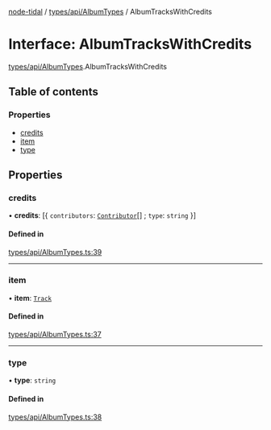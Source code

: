 [node-tidal](../README.md) / [types/api/AlbumTypes](../modules/types_api_AlbumTypes.md) / AlbumTracksWithCredits

# Interface: AlbumTracksWithCredits

[types/api/AlbumTypes](../modules/types_api_AlbumTypes.md).AlbumTracksWithCredits

## Table of contents

### Properties

- [credits](types_api_AlbumTypes.AlbumTracksWithCredits.md#credits)
- [item](types_api_AlbumTypes.AlbumTracksWithCredits.md#item)
- [type](types_api_AlbumTypes.AlbumTracksWithCredits.md#type)

## Properties

### credits

• **credits**: [{ `contributors`: [`Contributor`](types_api_AlbumTypes.Contributor.md)[] ; `type`: `string`  }]

#### Defined in

[types/api/AlbumTypes.ts:39](https://github.com/Mawco/node-tidal/blob/7ca31f3/src/types/api/AlbumTypes.ts#L39)

___

### item

• **item**: [`Track`](types_api_TrackTypes.Track.md)

#### Defined in

[types/api/AlbumTypes.ts:37](https://github.com/Mawco/node-tidal/blob/7ca31f3/src/types/api/AlbumTypes.ts#L37)

___

### type

• **type**: `string`

#### Defined in

[types/api/AlbumTypes.ts:38](https://github.com/Mawco/node-tidal/blob/7ca31f3/src/types/api/AlbumTypes.ts#L38)
